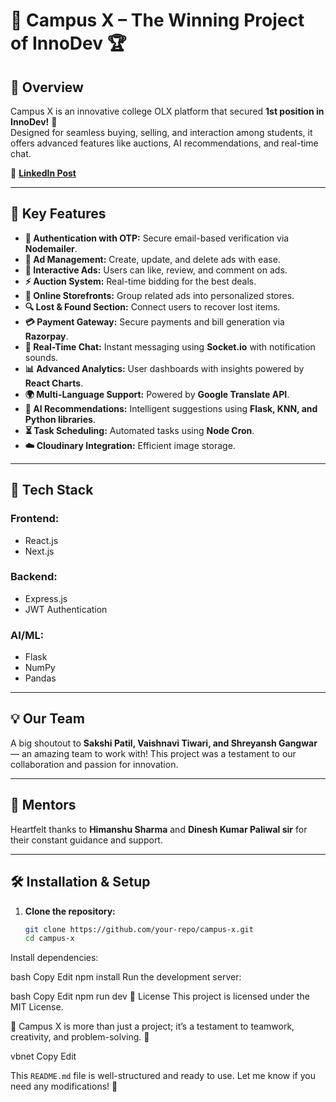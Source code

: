# 🌟 Campus X – The Winning Project of InnoDev 🏆  

## 📢 Overview  
Campus X is an innovative college OLX platform that secured **1st position in InnoDev!** 🚀  
Designed for seamless buying, selling, and interaction among students, it offers advanced features like auctions, AI recommendations, and real-time chat.  

🔗 **[LinkedIn Post](https://www.linkedin.com/posts/ayush-tiwari-84a823281_campus-x-the-winning-project-of-innodev-activity-7263876541317603328-2cGr/)**  

---

## 🚀 Key Features  

- **🔐 Authentication with OTP:** Secure email-based verification via **Nodemailer**.  
- **📢 Ad Management:** Create, update, and delete ads with ease.  
- **💬 Interactive Ads:** Users can like, review, and comment on ads.  
- **⚡ Auction System:** Real-time bidding for the best deals.  
- **🏪 Online Storefronts:** Group related ads into personalized stores.  
- **🔍 Lost & Found Section:** Connect users to recover lost items.  
- **💳 Payment Gateway:** Secure payments and bill generation via **Razorpay**.  
- **📨 Real-Time Chat:** Instant messaging using **Socket.io** with notification sounds.  
- **📊 Advanced Analytics:** User dashboards with insights powered by **React Charts**.  
- **🌍 Multi-Language Support:** Powered by **Google Translate API**.  
- **🤖 AI Recommendations:** Intelligent suggestions using **Flask, KNN, and Python libraries**.  
- **⏳ Task Scheduling:** Automated tasks using **Node Cron**.  
- **☁️ Cloudinary Integration:** Efficient image storage.  

---

## 🎨 Tech Stack  

### **Frontend:**  
- React.js  
- Next.js  

### **Backend:**  
- Express.js  
- JWT Authentication  

### **AI/ML:**  
- Flask  
- NumPy  
- Pandas  

---

## 💡 Our Team  
A big shoutout to **Sakshi Patil, Vaishnavi Tiwari, and Shreyansh Gangwar** — an amazing team to work with! This project was a testament to our collaboration and passion for innovation.  

---

## 🙏 Mentors  
Heartfelt thanks to **Himanshu Sharma** and **Dinesh Kumar Paliwal sir** for their constant guidance and support.  

---


## 🛠️ Installation & Setup  

1. **Clone the repository:**  
   ```bash
   git clone https://github.com/your-repo/campus-x.git
   cd campus-x
Install dependencies:

bash
Copy
Edit
npm install
Run the development server:

bash
Copy
Edit
npm run dev
📜 License
This project is licensed under the MIT License.

🚀 Campus X is more than just a project; it’s a testament to teamwork, creativity, and problem-solving. 🌟

vbnet
Copy
Edit

This `README.md` file is well-structured and ready to use. Let me know if you need any modifications! 🚀






